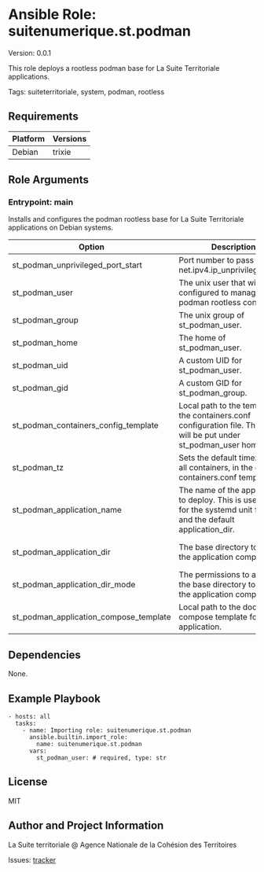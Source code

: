 <!-- BEGIN_ANSIBLE_DOCS -->
# Ansible Role: suitenumerique.st.podman
Version: 0.0.1

This role deploys a rootless podman base for La Suite Territoriale applications.

Tags: suiteterritoriale, system, podman, rootless

## Requirements

| Platform | Versions |
| -------- | -------- |
| Debian | trixie |

## Role Arguments



### Entrypoint: main

Installs and configures the podman rootless base for La Suite Territoriale applications on Debian systems.

|Option|Description|Type|Required|Default|
|---|---|---|---|---|
| st_podman_unprivileged_port_start | Port number to pass to sysctl net.ipv4.ip_unprivileged_port. | str | no |  |
| st_podman_user | The unix user that will be configured to manage the podman rootless containers. | str | yes |  |
| st_podman_group | The unix group of st_podman_user. | str | no | {{ st_podman_user }} |
| st_podman_home | The home of st_podman_user. | str | no | /opt/{{ st_podman_user }} |
| st_podman_uid | A custom UID for st_podman_user. | int | no |  |
| st_podman_gid | A custom GID for st_podman_group. | int | no |  |
| st_podman_containers_config_template | Local path to the template for the containers.conf configuration file. This file will be put under st_podman_user homedir. | str | no | containers.conf.j2 |
| st_podman_tz | Sets the default timezone for all containers, in the default containers.conf template. | str | no | Europe/Paris |
| st_podman_application_name | The name of the application to deploy. This is used mainly for the systemd unit filename and the default application_dir. | str | no |  |
| st_podman_application_dir | The base directory to deploy the application compose to. | str | no | {{ st_podman_home }}/{{ st_podman_application_name }} |
| st_podman_application_dir_mode | The permissions to apply to the base directory to deploy the application compose to. | str | no | 0750 |
| st_podman_application_compose_template | Local path to the docker compose template for the application. | str | no |  |



## Dependencies
None.

## Example Playbook

```
- hosts: all
  tasks:
    - name: Importing role: suitenumerique.st.podman
      ansible.builtin.import_role:
        name: suitenumerique.st.podman
      vars:
        st_podman_user: # required, type: str
```

## License

MIT

## Author and Project Information
La Suite territoriale @ Agence Nationale de la Cohésion des Territoires

Issues: [tracker](https://github.com/suitenumerique/st-ansible/issues)
<!-- END_ANSIBLE_DOCS -->
